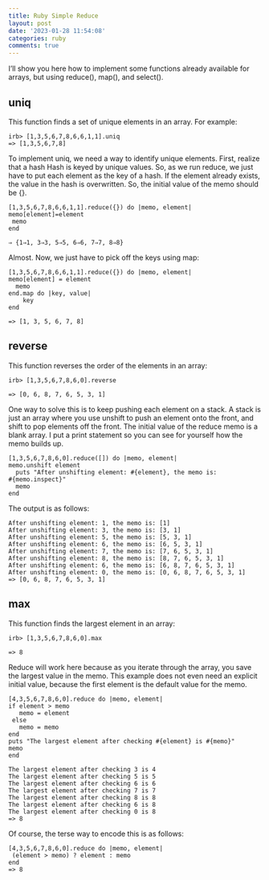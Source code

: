 ```yaml
---
title: Ruby Simple Reduce
layout: post
date: '2023-01-28 11:54:08'
categories: ruby
comments: true
---
```


I’ll show you here how to implement some functions already available for
arrays, but using reduce(), map(), and select().

## uniq
This function finds a set of unique elements in an array. For example:

```
irb> [1,3,5,6,7,8,6,6,1,1].uniq
=> [1,3,5,6,7,8]
```

To implement uniq, we need a way to identify unique elements. First,
realize that a hash Hash is keyed by unique values. So, as we run reduce, we
just have to put each element as the key of a hash. If the element already
exists, the value in the hash is overwritten. So, the initial value of the memo
should be {}.

```
[1,3,5,6,7,8,6,6,1,1].reduce({}) do |memo, element|
memo[element]=element
 memo
end
```

```
⇒ {1⇒1, 3⇒3, 5⇒5, 6⇒6, 7⇒7, 8⇒8}
```

Almost. Now, we just have to pick off the keys using map:

```
[1,3,5,6,7,8,6,6,1,1].reduce({}) do |memo, element|
memo[element] = element
  memo
end.map do |key, value|
    key
end
```


```
=> [1, 3, 5, 6, 7, 8]
```

## reverse
This function reverses the order of the elements in an array:

```
irb> [1,3,5,6,7,8,6,0].reverse
```

```
=> [0, 6, 8, 7, 6, 5, 3, 1]
```

One way to solve this is to keep pushing each element on a stack.
A stack is just an array where you use unshift to push an element onto
the front, and shift to pop elements off the front. The initial value of the
reduce memo is a blank array. I put a print statement so you can see for
yourself how the memo builds up.

```
[1,3,5,6,7,8,6,0].reduce([]) do |memo, element|
memo.unshift element
  puts "After unshifting element: #{element}, the memo is:
#{memo.inspect}"
  memo
end
```

The output is as follows:

```
After unshifting element: 1, the memo is: [1]
After unshifting element: 3, the memo is: [3, 1]
After unshifting element: 5, the memo is: [5, 3, 1]
After unshifting element: 6, the memo is: [6, 5, 3, 1]
After unshifting element: 7, the memo is: [7, 6, 5, 3, 1]
After unshifting element: 8, the memo is: [8, 7, 6, 5, 3, 1]
After unshifting element: 6, the memo is: [6, 8, 7, 6, 5, 3, 1]
After unshifting element: 0, the memo is: [0, 6, 8, 7, 6, 5, 3, 1]
=> [0, 6, 8, 7, 6, 5, 3, 1]
```

## max
This function finds the largest element in an array:

```
irb> [1,3,5,6,7,8,6,0].max
```

```
=> 8
```

Reduce will work here because as you iterate through the array, you
save the largest value in the memo. This example does not even need an
explicit initial value, because the first element is the default value for the
memo.

```
[4,3,5,6,7,8,6,0].reduce do |memo, element|
if element > memo
   memo = element
 else
   memo = memo
end
puts "The largest element after checking #{element} is #{memo}"
memo
end
```

```
The largest element after checking 3 is 4
The largest element after checking 5 is 5
The largest element after checking 6 is 6
The largest element after checking 7 is 7
The largest element after checking 8 is 8
The largest element after checking 6 is 8
The largest element after checking 0 is 8
=> 8
```

Of course, the terse way to encode this is as follows:

```
[4,3,5,6,7,8,6,0].reduce do |memo, element|
 (element > memo) ? element : memo
end
=> 8
```
